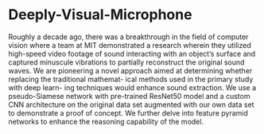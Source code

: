# Deeply-Visual-Microphone

Roughly a decade ago, there was a breakthrough in the
field of computer vision where a team at MIT demonstrated
a research wherein they utilized high-speed video footage
of sound interacting with an object’s surface and captured
minuscule vibrations to partially reconstruct the original
sound waves. We are pioneering a novel approach aimed
at determining whether replacing the traditional mathemat-
ical methods used in the primary study with deep learn-
ing techniques would enhance sound extraction. We use a
pseudo-Siamese network with pre-trained ResNet50 model
and a custom CNN architecture on the original data set
augmented with our own data set to demonstrate a proof
of concept. We further delve into feature pyramid networks
to enhance the reasoning capability of the model.
